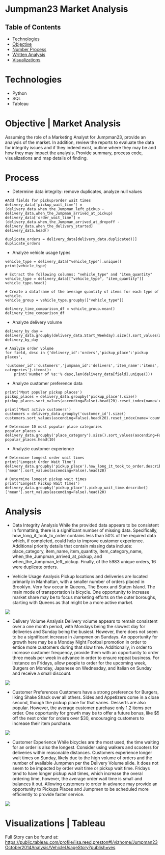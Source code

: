 # Jumpman23 Market Analysis

## Table of Contents
* [Technologies](#Technologies)
* [Objective](#Objective)
* [Number Process](#Process)
* [Written Analysis](#Analysis)
* [Visualizations](#Visualizations)

# Technologies
* Python
* SQL
* Tableau

# Objective | Market Analysis
Assuming the role of a Marketing Analyst for Jumpman23, provide an analysis of the market. In addition, review the reports to evaluate the data for integrity issues and if they indeed exist, outline where they may be and how they may impact the analysis. Provide summary, process code, visualizations and map details of finding.

# Process
* Determine data integrity: remove duplicates, analyze null values
```
#Add fields for pickup/order wait times
delivery_data['pickup_wait_time'] = (delivery_data.when_the_Jumpman_left_pickup - delivery_data.when_the_Jumpman_arrived_at_pickup)  
delivery_data['order_wait_time'] = (delivery_data.when_the_Jumpman_arrived_at_dropoff - delivery_data.when_the_delivery_started)   
delivery_data.head()
```
```# Find duplicate orders
duplicate_orders = delivery_data[delivery_data.duplicated()]
duplicate_orders
```

* Analyze vehicle usage types
```# Determine uniquie vehicle types
vehicle_type = delivery_data["vehicle_type"].unique()
print(vehicle_type)
```
```
# Extract the following columns: "vehicle_type" and "item_quantity"
vehicle_type = delivery_data[["vehicle_type", "item_quantity"]]
vehicle_type.head()
```
```
# Create a dataframe of the average quantity of items for each type of vehicle.
vehicle_group = vehicle_type.groupby(["vehicle_type"])

delivery_time_comparison_df = vehicle_group.mean()
delivery_time_comparison_df
```

* Analyze delivery volume
```print('Deliveries by day')
delivery_by_day = delivery_data.groupby(delivery_data.Start_Weekday).size().sort_values(ascending=False).reset_index(name='count')
delivery_by_day
```
```
# Analyze order volume
for field, desc in {'delivery_id':'orders','pickup_place':'pickup places',
        'customer_id':'customers','jumpman_id':'delivers','item_name':'items','place_category':'place categories'}.items():
    print('Number of %s:'% desc,len(delivery_data[field].unique()))
```

* Analyze customer preference data
```
print('Most popular pickup places')
pickup_places = delivery_data.groupby('pickup_place').size()
pickup_places.sort_values(ascending=False).head(20).reset_index(name='count')
```
```
print('Most active customers')
customers = delivery_data.groupby('customer_id').size()
customers.sort_values(ascending=False).head(20).reset_index(name='count')
```
```
# Determine 10 most popular place categories
popular_places = delivery_data.groupby('place_category').size().sort_values(ascending=False)
popular_places.head(10)
```
* Analyzie customer experience
```
# Determine longest order wait times
print('Longest Order Wait Time')
delivery_data.groupby('pickup_place').how_long_it_took_to_order.describe()['mean'].sort_values(ascending=False).head(20)
```
```
# Determine longest pickup wait times
print('Longest Pickup Wait Times')
delivery_data.groupby('pickup_place').pickup_wait_time.describe()['mean'].sort_values(ascending=False).head(20)
```

# Analysis
* Data Integrity Analysis
While the provided data appears to be consistent in formatting, there is a significant number of missing data. Specifically, how_long_it_took_to_order contains less than 50% of the required data which, if completed, could help to improve customer experience. Additional priority details that contain missing data include: place_category, item_name, item_quantity, item_category_name, when_the_Jumpman_arrived_at_pickup, and when_the_Jumpman_left_pickup. Finally, of the 5983 unique orders, 16 were duplicate orders.

* Vehicle Usage Analysis
Pickup locations and deliveries are located primarily in Manhattan, with a smaller number of orders placed in Brooklyn. Very few occur in Queens, The Bronx and Staten Island. The main mode of transportation is bicycle. One opportunity to increase market share may be to focus marketing efforts on the outer boroughs, starting with Queens as that might be a more active market.
<img src="Resources/vehicle_usage.png" align=center>

* Delivery Volume Analysis
Delivery volume appears to remain consistent over a one month period, with Mondays being the slowest day for deliveries and Sunday being the busiest. However, there does not seem to be a significant increase in Jumpmen on Sundays. An opportunity for growth here may be a Monday Night Footbal promotion in order to entice more customers during that slow time. Additionally, in order to increase customer frequency, provide them with an opportunity to order three meals per week in advance in order to ensure repeat business. For instance on Fridays, allow people to order for the upcoming week, Burgers on Monday, Japanese on Wednesday, and Italian on Sunday and receive a small discount.
<img src="Resources/delivery_volume.png" align=center>

* Customer Preferences
Customers have a strong preference for Burgers, liking Shake Shack over all others. Sides and Appetizers come in a close second, though the pickup place for that varies. Desserts are also popular. However, the average customer purchase only 1.2 items per order. One opportunity for growth may be to offer a future bonus, like $5 off the next order for orders over $30, encouraging customers to increase their item purchase.
<img src="Resources/customer_preferences.png" align=center>

* Customer Experience
While bicycles are the most used, the time waiting for an order is also the longest. Consider using walkers and scooters for deliveries within reasonable distances. Customers experience longer wait times on Sunday, likely due to the high volume of orders and the number of available Jumpmen per the Delivery Volume slide. It does not seem to be impacted by order wait time or pickup wait time. Fridays tend to have longer pickup wait times, which increase the overal ordering time, however, the average order wait time is small and balances it out. Allowing customers to order in advance may provide an opportunity to Pickups Places and Jumpmen to be scheduled more efficiently to provide faster service.
<img src="Resources/customer_experience.png" align=center>

# Visualizations | Tableau
Full Story can be found at:
https://public.tableau.com/profile/lisa.reed.preston#!/vizhome/Jumpman23October2014Analysis/VehicleUsageStory?publish=yes
